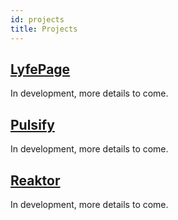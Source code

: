 ```yaml
---
id: projects
title: Projects
---
```


## [LyfePage](https://lyfepage.com)

In development, more details to come.

## [Pulsify](https://pulsify.com)

In development, more details to come.

## [Reaktor](https://reaktor.io)

In development, more details to come.


